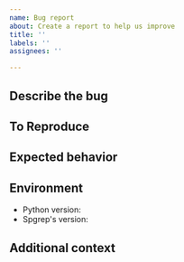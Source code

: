 ```yaml
---
name: Bug report
about: Create a report to help us improve
title: ''
labels: ''
assignees: ''

---
```


## Describe the bug

<!-- A clear and concise description of what the bug is. -->

## To Reproduce

<!-- An explicit procedure to reproduce your bug -->

## Expected behavior

<!-- A clear and concise description of what you expected to happen. -->

## Environment

- Python version:
- Spgrep's version:

## Additional context

<!-- Add any other context about the problem here. -->

